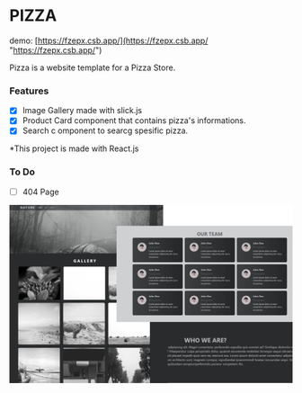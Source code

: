 # PIZZA 

demo: [https://fzepx.csb.app/](https://fzepx.csb.app/ "https://fzepx.csb.app/")

Pizza is a website template for a Pizza Store.

### Features

- [x] Image Gallery made with slick.js
- [x] Product Card component that contains pizza's informations.
- [x] Search c omponent to searcg spesific pizza.

*This project is made with React.js 

### To Do

- [ ] 404 Page

[![](https://github.com/yagnurl/nature-project-react/blob/master/nature-preview.png?raw=true)](http://https://github.com/yagnurl/nature-project-react/blob/master/nature-preview.png?raw=true)

